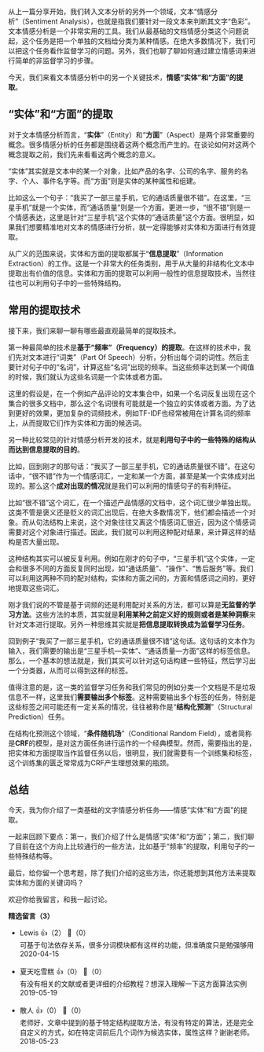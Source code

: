 从上一篇分享开始，我们转入文本分析的另外一个领域，文本“情感分析”（Sentiment Analysis），也就是指我们要针对一段文本来判断其文字“色彩”。文本情感分析是一个非常实用的工具。我们从最基础的文档情感分类这个问题说起，这个任务是把一个单独的文档给分类为某种情感。在绝大多数情况下，我们可以把这个任务看作监督学习的问题。另外，我们也聊了聊如何通过建立情感词来进行简单的非监督学习的步骤。

今天，我们来看文本情感分析中的另一个关键技术，**情感“实体”和“方面”的提取**。

## “实体”和“方面”的提取

对于文本情感分析而言，“**实体**”（Entity）和“**方面**”（Aspect）是两个非常重要的概念。很多情感分析的任务都是围绕着这两个概念而产生的。在谈论如何对这两个概念提取之前，我们先来看看这两个概念的意义。

“实体”其实就是文本中的某一个对象，比如产品的名字、公司的名字、服务的名字、个人、事件名字等。而“方面”则是实体的某种属性和组建。

比如这么一个句子：“我买了一部三星手机，它的通话质量很不错”。在这里，“三星手机”就是一个实体，而“通话质量”则是一个方面。更进一步，“很不错”则是一个情感表达，这里是针对“三星手机”这个实体的“通话质量”这个方面。很明显，如果我们想要精准地对文本的情感进行分析，就一定得能够对实体和方面进行有效提取。

从广义的范围来说，实体和方面的提取都属于“**信息提取**”（Information Extraction）的工作。这是一个非常大的任务类别，用于从大量的非结构化文本中提取出有价值的信息。实体和方面的提取可以利用一般性的信息提取技术，当然往往也可以利用句子中的一些特殊结构。

## 常用的提取技术

接下来，我们来聊一聊有哪些最直观最简单的提取技术。

第一种最简单的技术是**基于“频率”（Frequency）的提取**。在这样的技术中，我们先对文本进行“词类”（Part Of Speech）分析，分析出每个词的词性。然后主要针对句子中的“名词”，计算这些“名词”出现的频率。当这些频率达到某一个阈值的时候，我们就认为这些名词是一个实体或者方面。

这里的假设是，在一个例如产品评论的文本集合中，如果一个名词反复出现在这个集合的很多文档中，那么这个名词很有可能就是一个独立的实体或者方面。为了达到更好的效果，更加复杂的词频技术，例如TF-IDF也经常被用在计算名词的频率上，从而提取它们作为实体和方面的候选词。

另一种比较常见的针对情感分析开发的技术，就是**利用句子中的一些特殊的结构从而达到信息提取的目的**。

比如，回到刚才的那句话：“我买了一部三星手机，它的通话质量很不错”。在这句话中，“很不错”作为一个情感词汇，一定和某一个方面，甚至是某一个实体成对出现的。那么这个**成对出现的情况**就是我们可以利用的情感句子的有利特征。

比如“很不错”这个词汇，在一个描述产品情感的文档中，这个词汇很少单独出现。这类不管是褒义还是贬义的词汇出现后，在绝大多数情况下，他们都会描述一个对象。而从句法结构上来说，这个对象往往又离这个情感词汇很近，因为这个情感词需要对这个对象进行描述。因此，我们就可以利用这种配对结果，来计算这样的结构是否大量出现。

这种结构其实可以被反复利用。例如在刚才的句子中，“三星手机”这个实体，一定会和很多不同的方面反复同时出现，如“通话质量”、“操作”、“售后服务”等。我们可以利用这两种不同的配对结构，实体和方面之间的，方面和情感词之间的，更好地提取这些词汇。

刚才我们说的不管是基于词频的还是利用配对关系的方法，都可以算是**无监督的学习方法**。这些方法的本质，其实就是**利用某种之前定义好的规则或者是某种洞察**来针对文本进行提取。另外一种思维其实就是**把信息提取转换成为监督学习任务**。

回到例子“我买了一部三星手机，它的通话质量很不错”这句话。这句话的文本作为输入，我们需要的输出是“三星手机—实体”、“通话质量—方面”这样的标签信息。那么，一个基本的想法就是，我们其实可以针对这句话构建一些特征，然后学习出一个分类器，从而可以得到这样的标签。

值得注意的是，这一类的监督学习任务和我们常见的例如分类一个文档是不是垃圾信息不一样，这里我们**需要输出多个标签**。这种需要输出多个标签的任务，特别是这些标签之间可能还有一定关系的情况，往往被称作是“**结构化预测**”（Structural Prediction）任务。

在结构化预测这个领域，“**条件随机场**”（Conditional Random Field），或者简称是**CRF**的模型，是对这方面任务进行运作的一个经典模型。然而，需要指出的是，把实体和方面提取当作监督任务以后，很明显，我们就需要有一个训练集和标签，这个训练集的匮乏常常成为CRF产生理想效果的瓶颈。

## 总结

今天，我为你介绍了一类基础的文字情感分析任务——情感“实体”和“方面”的提取。

一起来回顾下要点：第一，我们介绍了什么是情感“实体”和“方面”；第二，我们聊了目前在这个方向上比较通行的一些方法，比如基于“频率”的提取，利用句子的一些特殊结构等。

最后，给你留一个思考题，除了我们介绍的这些方法，你还能想到其他方法来提取实体和方面的关键词吗？

欢迎你给我留言，和我一起讨论。
<div><strong>精选留言（3）</strong></div><ul>
<li><span>Lewis</span> 👍（2） 💬（0）<div>可基于句法依存关系，很多分词模块都有这样的功能，但准确度只是勉强够用</div>2020-04-15</li><br/><li><span>夏天吃雪糕</span> 👍（0） 💬（0）<div>有没有相关的文献或者更详细的介绍教程？想深入理解一下这方面算法实例</div>2019-05-19</li><br/><li><span>散人</span> 👍（0） 💬（0）<div>老师好，文章中提到的基于特定结构提取方法，有没有特定的算法，还是完全自定义的方式，如在特定词前后几个词作为候选实体，属性这样？谢谢老师。</div>2018-05-23</li><br/>
</ul>